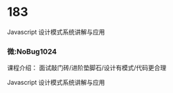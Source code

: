 # 183
Javascript 设计模式系统讲解与应用
### 微:NoBug1024 


课程介绍：
面试敲门砖/进阶垫脚石/设计有模式/代码更合理

Javascript 设计模式系统讲解与应用
